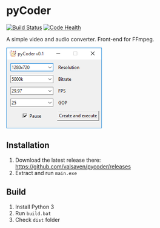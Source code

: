 # pyCoder
[![Build Status](https://travis-ci.org/valsaven/pyCoder.svg?branch=master)](https://travis-ci.org/valsaven/pyCoder)
[![Code Health](https://landscape.io/github/valsaven/pyCoder/master/landscape.svg?style=flat)](https://landscape.io/github/valsaven/pyCoder/master)

A simple video and audio converter. Front-end for FFmpeg.

![Alt text](image.png)

## Installation
1. Download the latest release there: https://github.com/valsaven/pycoder/releases
2. Extract and run `main.exe`

## Build
1. Install Python 3
2. Run `build.bat`
3. Check `dist` folder
